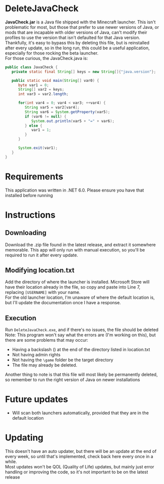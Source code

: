 # DeleteJavaCheck
**JavaCheck.jar** is a Java file shipped with the Minecraft launcher. This isn't problematic for most, but those that prefer to use newer versions of Java, or mods that are incapable with older versions of Java, can't modify their profiles to use the version that isn't defaulted for that Java version.  
Thankfully, it's easy to bypass this by deleting this file, but is reinstalled after every update, so in the long run, this could be a useful application, especially for those rocking the beta launcher.  
For those curious, the JavaCheck.java is:
```java
public class JavaCheck {
   private static final String[] keys = new String[]{"java.version"};

   public static void main(String[] var0) {
      byte var1 = 0;
      String[] var2 = keys;
      int var3 = var2.length;

      for(int var4 = 0; var4 < var3; ++var4) {
         String var5 = var2[var4];
         String var6 = System.getProperty(var5);
         if (var6 != null) {
            System.out.println(var5 + "=" + var6);
         } else {
            var1 = 1;
         }
      }

      System.exit(var1);
   }
}
```

# Requirements
This application was written in .NET 6.0. Please ensure you have that installed before running

# Instructions
## Downloading
Download the .zip file found in the latest release, and extract it somewhere memorable. This app will only run with manual execution, so you'll be required to run it after every update.

## Modifying location.txt
Add the directory of where the launcher is installed. Microsoft Store will have their location already in the file, so copy and paste into Line 7, replacing `[USERNAME]` with your name.  
For the old launcher location, I'm unaware of where the default location is, but I'll update the documentation once I have a response.

## Execution
Run `DeleteJavaCheck.exe`, and if there's no issues, the file should be deleted  
Note: This program won't say what the errors are (I'm working on this), but there are some problems that may occur:
- Having a backslash (\) at the end of the directory listed in location.txt
- Not having admin rights
- Not having the `\game` folder be the target directory
- The file may already be deleted.  

Another thing to note is that this file will most likely be permanently deleted, so remember to run the right version of Java on newer installations

# Future updates
- Will scan both launchers automatically, provided that they are in the default location

# Updating
This doesn't have an auto updater, but there will be an update at the end of every week, so until that's implemented, check back here every once in a while.  
Most updates won't be QOL (Quality of Life) updates, but mainly just error handling or improving the code, so it's not important to be on the latest release

